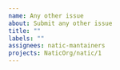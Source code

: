 ```yaml
---
name: Any other issue
about: Submit any other issue
title: ""
labels: ""
assignees: natic-mantainers
projects: NaticOrg/natic/1
---
```

